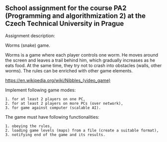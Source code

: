 ## School assignment for the course PA2 (Programming and algorithmization 2) at the Czech Technical University in Prague

Assignment description:

Worms (snake) game.

Worms is a game where each player controls one worm. He moves around the screen and leaves a trail behind him, which gradually increases as he eats food. At the same time, they try not to crash into obstacles (walls, other worms). The rules can be enriched with other game elements.

https://en.wikipedia.org/wiki/Nibbles_(video_game)

Implement following game modes:

	1. for at least 2 players on one PC,
	2. for at least 2 players on more PCs (over network),
	3. for game against computer (scalable AI).

The game must have following functionalities:

	1. obeying the rules,
	2. loading game levels (maps) from a file (create a suitable format),
	3. notifying end of the game and its results.


